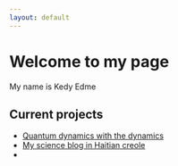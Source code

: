 ```yaml
---
layout: default
---
```

# Welcome to my page
My name is Kedy Edme
## Current projects

- [Quantum dynamics with the dynamics](/projects/QDWD/QDWD.md)
- [My science blog in Haitian creole](https://anps.space/)
- 
